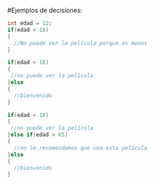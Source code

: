 #Ejemplos de decisiones:

````csharp
int edad = 12;
if(edad < 18)
{
  //No puede ver la película porque es menos
}
````

````csharp
if(edad < 18)
{
 //no puede ver la película
}else
{
  //bienvenido
}
````

````csharp
if(edad < 18)
{
 //no puede ver la película
}else if(edad > 65)
{
  //no le recomendamos que vea esta película
}else
{
  //bienvenido
}
````
